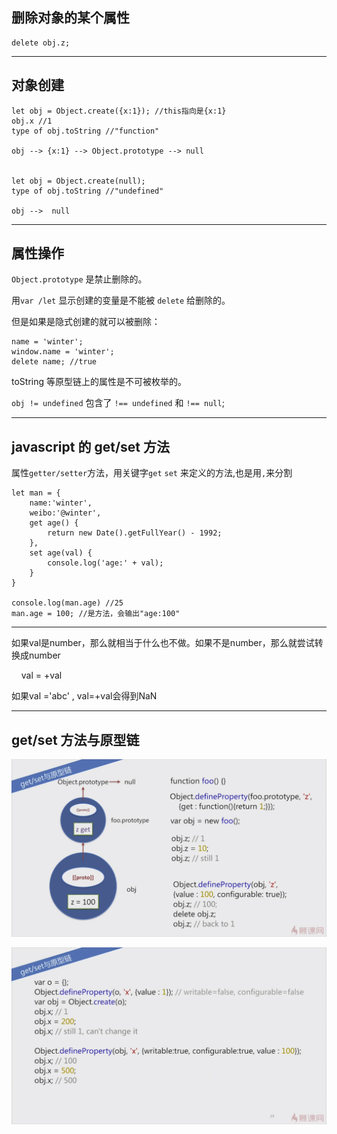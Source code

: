 ## 删除对象的某个属性
    delete obj.z;

- - -
## 对象创建
    let obj = Object.create({x:1}); //this指向是{x:1}
    obj.x //1
    type of obj.toString //"function"

    obj --> {x:1} --> Object.prototype --> null


    let obj = Object.create(null);
    type of obj.toString //"undefined"

    obj -->  null

- - -
## 属性操作
`Object.prototype` 是禁止删除的。

用`var /let` 显示创建的变量是不能被 `delete` 给删除的。

但是如果是隐式创建的就可以被删除：

    name = 'winter';
    window.name = 'winter';
    delete name; //true


toString 等原型链上的属性是不可被枚举的。

`obj != undefined` 包含了 `!== undefined` 和 `!== null`;

- - -
## javascript 的 get/set 方法
属性`getter/setter`方法，用关键字`get` `set` 来定义的方法,也是用`,`来分割

    let man = {
        name:'winter',
        weibo:'@winter',
        get age() {
            return new Date().getFullYear() - 1992;
        },
        set age(val) {
            console.log('age:' + val);
        }
    }

    console.log(man.age) //25
    man.age = 100; //是方法，会输出"age:100"

- - -
如果val是number，那么就相当于什么也不做。如果不是number，那么就尝试转换成number

        val = +val
    
如果val ='abc' , val=+val会得到NaN
- - -
## get/set 方法与原型链
![get-set方法与原型链](img/get-set方法与原型链1.jpg)

![get-set方法与原型链](img/get-set方法与原型链2.jpg)

